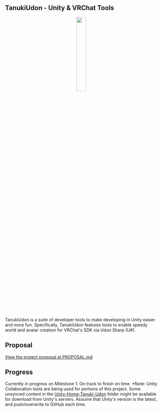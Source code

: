 ## TanukiUdon - Unity & VRChat Tools
<p align="center">
<img src="https://user-images.githubusercontent.com/46682358/151814292-2190d836-3bd0-4bf4-b51c-9be484f4de6a.png" width=25% height=25%>
</p>
TanukiUdon is a suite of developer tools to make developing in Unity easier and more fun. Specifically, TanukiUdon features tools to enable speedy world and avatar creation for VRChat's SDK via Udon Sharp (U#).

## Proposal
[View the project proposal at PROPOSAL.md](PROPOSAL.md)

## Progress
Currently in progress on Milestone 1. On track to finish on time.
*Note: Unity Collaboration tools are being used for portions of this project. Some unsynced content in the [Unity-Home-Tanuki-Udon](Unity-Home-Tanuki-Udon/) folder might be available for download from Unity's servers. Assume that Unity's version is the latest, and push/overwrite to GitHub each time.
